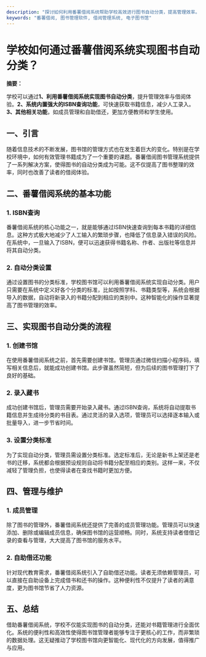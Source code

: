 ```yaml
---
description: "探讨如何利用番薯借阅系统帮助学校高效进行图书自动分类，提高管理效率。"
keywords: "番薯借阅, 图书管理软件, 借阅管理系统, 电子图书馆"
---
```

# 学校如何通过番薯借阅系统实现图书自动分类？

**摘要：**

学校可以通过**1、利用番薯借阅系统实现图书自动分类**，提升管理效率与借阅体验。**2、系统内置强大的ISBN查询功能**，可快速获取书籍信息，减少人工录入。**3、其他相关功能**，如成员管理和自助借还，更加方便教师和学生使用。

## 一、引言

随着信息技术的不断发展，图书馆的管理方式也在发生着巨大的变化。特别是在学校环境中，如何有效管理书籍成为了一个重要的课题。番薯借阅图书管理系统提供了一系列解决方案，使得图书的自动分类成为可能。这不仅提高了图书整理的效率，同时也改善了读者的借阅体验。

## 二、番薯借阅系统的基本功能

### 1. ISBN查询

番薯借阅系统的核心功能之一，就是能够通过ISBN快速查询到每本书籍的详细信息。这种方式极大地减少了人工输入的繁琐步骤，也降低了信息录入错误的风险。在系统中，一旦输入了ISBN，便可以迅速获得书籍名称、作者、出版社等信息并将其自动分类。

### 2. 自动分类设置

通过设置图书的分类标准，学校图书馆可以利用番薯借阅系统实现自动分类。用户只需要在系统中定义好各个分类的标准，比如按照学科、书籍类型等，系统会根据导入的数据，自动将新录入的书籍分配到相应的类别中。这种智能化的操作显著提高了图书管理的效率。

## 三、实现图书自动分类的流程

### 1. 创建书馆

在使用番薯借阅系统之前，首先需要创建书馆。管理员通过微信扫描小程序码，填写相关信息后，就能成功创建书馆。此步骤虽然简短，但为后续的图书管理打下了良好的基础。

### 2. 录入藏书

成功创建书馆后，管理员需要开始录入藏书。通过ISBN查询，系统将自动提取书籍信息并生成待分类的书目表。通过灵活的录入选项，管理员可以选择逐本输入或批量导入，进一步节省时间。

### 3. 设置分类标准

为了实现自动分类，管理员需设置分类标准。选定标准后，无论是新书上架还是老书的迁移，系统都会根据预设规则自动将书籍分配至相应的类别。这样一来，不仅减轻了管理负担，也使得读者在查找书籍时更加方便。

## 四、管理与维护

### 1. 成员管理

除了图书的管理外，番薯借阅系统还提供了完善的成员管理功能。管理员可以快速添加、删除或编辑成员信息，确保图书馆的运营顺畅。同时，系统支持读者借借记录的查看与管理，大大提高了图书馆的服务水平。

### 2. 自助借还功能

针对现代教育需求，番薯借阅系统引入了自助借还功能。读者无须依赖管理员，可以直接在自助设备上完成借书和还书的操作。这种便利性不仅提升了读者的满意度，更为图书馆节省了人力资源。

## 五、总结

借助番薯借阅系统，学校不仅能实现图书的自动分类，还能对书籍管理进行全面优化。系统的便利性和高效性使得图书馆管理者能够专注于更核心的工作，而非繁琐的数据处理。这无疑推动了学校图书馆向更智能化、现代化的方向发展，值得推广与应用。
